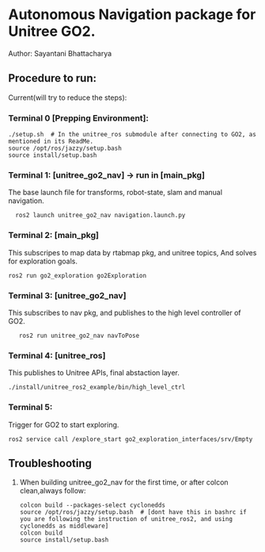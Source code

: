 # Autonomous Navigation package for Unitree GO2.
Author: Sayantani Bhattacharya

## Procedure to run:

Current(will try to reduce the steps):

### Terminal 0 [Prepping Environment]:
    ./setup.sh  # In the unitree_ros submodule after connecting to GO2, as mentioned in its ReadMe.
    source /opt/ros/jazzy/setup.bash
    source install/setup.bash

### Terminal 1:  [unitree_go2_nav]  -> run in [main_pkg]
The base launch file for transforms, robot-state, slam and manual navigation.
      
      ros2 launch unitree_go2_nav navigation.launch.py


### Terminal 2: [main_pkg]
This subscripes to map data by rtabmap pkg, and unitree topics, And solves for exploration goals.

    ros2 run go2_exploration go2Exploration 


### Terminal 3: [unitree_go2_nav]
This subscribes to nav pkg, and publishes to the high level controller of GO2.
       
       ros2 run unitree_go2_nav navToPose


### Terminal 4: [unitree_ros]
This publishes to Unitree APIs, final abstaction layer.

    ./install/unitree_ros2_example/bin/high_level_ctrl 


### Terminal 5: 
Trigger for GO2 to start exploring.

    ros2 service call /explore_start go2_exploration_interfaces/srv/Empty


## Troubleshooting
1. When building unitree_go2_nav for the first time, or after colcon clean,always follow:
       
       colcon build --packages-select cyclonedds
       source /opt/ros/jazzy/setup.bash  # [dont have this in bashrc if you are following the instruction of unitree_ros2, and using cyclonedds as middleware]
       colcon build
       source install/setup.bash
